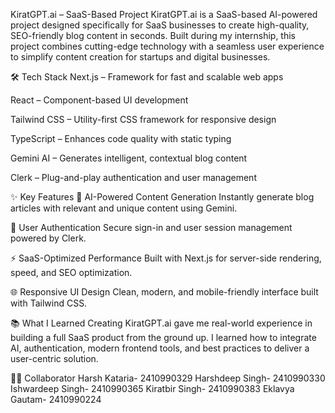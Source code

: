 KiratGPT.ai – SaaS-Based Project
KiratGPT.ai is a SaaS-based AI-powered project designed specifically for SaaS businesses to create high-quality, SEO-friendly blog content in seconds. Built during my internship, this project combines cutting-edge technology with a seamless user experience to simplify content creation for startups and digital businesses.

🛠️ Tech Stack
Next.js – Framework for fast and scalable web apps

React – Component-based UI development

Tailwind CSS – Utility-first CSS framework for responsive design

TypeScript – Enhances code quality with static typing

Gemini AI – Generates intelligent, contextual blog content

Clerk – Plug-and-play authentication and user management

✨ Key Features
🤖 AI-Powered Content Generation
Instantly generate blog articles with relevant and unique content using Gemini.

🔐 User Authentication
Secure sign-in and user session management powered by Clerk.

⚡ SaaS-Optimized Performance
Built with Next.js for server-side rendering, speed, and SEO optimization.

🌐 Responsive UI Design
Clean, modern, and mobile-friendly interface built with Tailwind CSS.

📚 What I Learned
Creating KiratGPT.ai gave me real-world experience in building a full SaaS product from the ground up. I learned how to integrate AI, authentication, modern frontend tools, and best practices to deliver a user-centric solution.

👨‍💻 Collaborator
Harsh Kataria- 2410990329
Harshdeep Singh- 2410990330
Ishwardeep Singh- 2410990365
Kiratbir Singh- 2410990383
Eklavya Gautam- 2410990224
